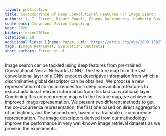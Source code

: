 ```yaml
---
layout: publication
title: Co-occurrence Of Deep Convolutional Features For Image Search
authors: J. I. Forcen, Miguel Pagola, Edurne Barrenechea, Humberto Bustince
conference: Image and Vision Computing
year: 2020
bibkey: forcen2020co
citations: 19
additional_links: [{name: Paper, url: 'https://arxiv.org/abs/2003.13827'}]
tags: [Image Retrieval, Evaluation, Datasets]
short_authors: Forcen et al.
---
```

Image search can be tackled using deep features from pre-trained
Convolutional Neural Networks (CNN). The feature map from the last
convolutional layer of a CNN encodes descriptive information from which a
discriminative global descriptor can be obtained. We propose a new
representation of co-occurrences from deep convolutional features to extract
additional relevant information from this last convolutional layer. Combining
this co-occurrence map with the feature map, we achieve an improved image
representation. We present two different methods to get the co-occurrence
representation, the first one based on direct aggregation of activations, and
the second one, based on a trainable co-occurrence representation. The image
descriptors derived from our methodology improve the performance in very
well-known image retrieval datasets as we prove in the experiments.